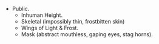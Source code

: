 + Public.
	+ Inhuman Height.
	+ Skeletal (impossibly thin, frostbitten skin)
	+ Wings of Light & Frost.
	+ Mask (abstract mouthless, gaping eyes, stag horns).